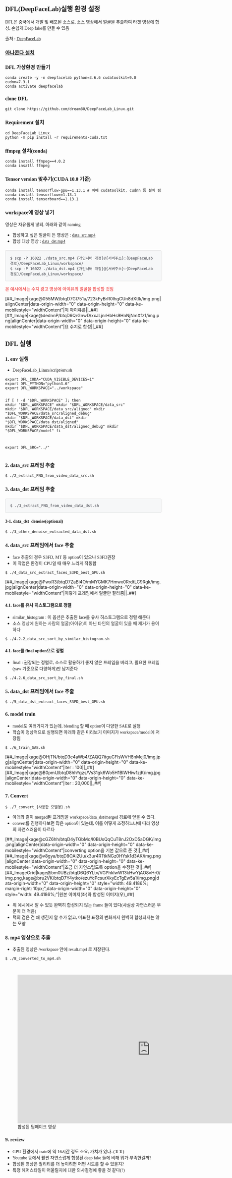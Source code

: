 <h2 data-ke-size="size26"><span style="font-family: 'Noto Sans Demilight', 'Noto Sans KR';"><b><b>DFL(DeepFaceLab)실행 환경 설정</b></b></span></h2>
<p><span style="font-family: 'Noto Sans Demilight', 'Noto Sans KR';">DFL은 중국에서 개발 및 배포된 소스로, 소스 영상에서 얼굴을 추출하여 타겟 영상에 합성, 손쉽게 Deep fake를 만들 수 있음</span></p>
<p><span style="font-family: 'Noto Sans Demilight', 'Noto Sans KR';">출처 : <a href="https://github.com/dream80/DeepFaceLab_Linux" target="_blank" rel="noopener">DeepFaceLab</a></span></p>
<h3 data-ke-size="size23"><span style="font-family: 'Noto Sans Demilight', 'Noto Sans KR';"><b><a href="https://m.blog.naver.com/PostView.nhn?blogId=dsz08082&amp;logNo=221185332846&amp;proxyReferer=https:%2F%2Fwww.google.com%2F" target="_blank" rel="noopener">아나콘다 설치</a></b></span></h3>
<h3 data-ke-size="size23"><span style="font-family: 'Noto Sans Demilight', 'Noto Sans KR';"><b>DFL 가상환경 만들기</b></span></h3>
<pre id="code_1589272965046" class="python" data-ke-language="python" data-ke-type="codeblock"><code>conda create -y -n deepfacelab python=3.6.6 cudatoolkit=9.0 cudnn=7.3.1
conda activate deepfacelab</code></pre>
<h3 data-ke-size="size23"><span style="font-family: 'Noto Sans Demilight', 'Noto Sans KR';"><b>clone <b>DFL</b></b></span></h3>
<pre id="code_1589273006282" class="python" data-ke-language="python" data-ke-type="codeblock"><code>git clone https://github.com/dream80/DeepFaceLab_Linux.git</code></pre>
<h3 data-ke-size="size23"><span style="font-family: 'Noto Sans Demilight', 'Noto Sans KR';"><b>Requirement 설치</b></span></h3>
<pre id="code_1589273024994" class="python" data-ke-language="python" data-ke-type="codeblock"><code>cd DeepFaceLab_Linux
python -m pip install -r requirements-cuda.txt</code></pre>
<h3 data-ke-size="size23"><span style="font-family: 'Noto Sans Demilight', 'Noto Sans KR';"><b>ffmpeg 설치(conda)</b></span></h3>
<pre id="code_1589273036370" class="python" data-ke-language="python" data-ke-type="codeblock"><code>conda install ffmpeg==4.0.2
conda insatll ffmpeg</code></pre>
<h3 data-ke-size="size23"><span style="font-family: 'Noto Sans Demilight', 'Noto Sans KR';">Tensor version 맞추기(CUDA 10.0 기준)</span></h3>
<pre id="code_1589273076999" class="python" data-ke-language="python" data-ke-type="codeblock"><code>conda install tensorflow-gpu==1.13.1 # 이때 cudatoolkit, cudnn 등 설치 됨
conda install tensorflow==1.13.1
conda install tensorboard==1.13.1</code></pre>
<h3><span style="font-family: 'Noto Sans Demilight', 'Noto Sans KR';">workspace에 영상 넣기</span></h3>
<p><span style="font-family: 'Noto Sans Demilight', 'Noto Sans KR';">영상은 자유롭게 넣되, 아래와 같이 naming</span></p>
<ul style="list-style-type: disc;">
<li><span style="font-family: 'Noto Sans Demilight', 'Noto Sans KR';">합성하고 싶은 얼굴이 든 영상은 : <a href="https://www.youtube.com/watch?v=3KCaBzeaa9M" target="_blank" rel="noopener">data_src.<span style="color: #333333;">mp4</span></a></span></li>
<li><span style="font-family: 'Noto Sans Demilight', 'Noto Sans KR';">합성 대상 영상 : <a href="https://www.youtube.com/watch?v=q5G0wQxLSSo" target="_blank" rel="noopener">data_dst.mp4</a></span></li>
</ul>
<pre id="code_1589274767534" class="python" style="margin: 20px auto 0px; display: block; overflow: auto; padding: 15px; color: #383a42; background: #f6f7f8; font-size: 14px; border-radius: 3px; font-family: Menlo, Consolas, Monaco, monospace; border: 1px solid #dddddd; cursor: default; z-index: 1; font-style: normal; font-variant-ligatures: normal; font-variant-caps: normal; font-weight: 400; letter-spacing: normal; orphans: 2; text-align: start; text-indent: 0px; text-transform: none; widows: 2; word-spacing: 0px; -webkit-text-stroke-width: 0px; text-decoration-style: initial; text-decoration-color: initial;" data-ke-language="python" data-ke-type="codeblock"><code>$ scp -P 16022 ./data_src.mp4 {개인서버 개정}@{서버주소}:{DeepFaceLab 경로}/DeepFaceLab_Linux/workspace/
$ scp -P 16022 ./data_dst.mp4 {개인서버 개정}@{서버주소}:{DeepFaceLab 경로}/DeepFaceLab_Linux/workspace/</code></pre>
<p><span style="font-family: 'Noto Sans Demilight', 'Noto Sans KR'; color: #ee2323;">본 예시에서는 수지 광고 영상에 아이유의 얼굴을 합성할 것임</span></p>
<p>[##_Image|kage@055MW/btqD7GI751u/723kFyBrR0lhgCUn8dXtIk/img.png|alignCenter|data-origin-width="0" data-origin-height="0" data-ke-mobilestyle="widthContent"|이 아이유를||_##][##_Image|kage@dednnP/btqD6QrGnwD/xxJLjnrHbHs9HnNjNmXfz1/img.png|alignCenter|data-origin-width="0" data-origin-height="0" data-ke-mobilestyle="widthContent"|요 수지로 합성||_##]</p>
<h2><span style="font-family: 'Noto Sans Demilight', 'Noto Sans KR';"><b><b>DFL 실행</b></b></span></h2>
<h3 data-ke-size="size23"><span style="font-family: 'Noto Sans Demilight', 'Noto Sans KR';">1. env 실행</span></h3>
<ul style="list-style-type: disc;" data-ke-list-type="disc">
<li><span style="font-family: 'Noto Sans Demilight', 'Noto Sans KR';">DeepFaceLab_Linux/script/env.sh</span></li>
</ul>
<pre id="code_1589274007083" class="python" data-ke-language="python" data-ke-type="codeblock"><code>export DFL_CUDA="CUDA_VISIBLE_DEVICES=1"
export DFL_PYTHON="python3.6"
export DFL_WORKSPACE="../workspace"

if [ ! -d "$DFL_WORKSPACE" ]; then
    mkdir "$DFL_WORKSPACE"
    mkdir "$DFL_WORKSPACE/data_src"
    mkdir "$DFL_WORKSPACE/data_src/aligned"
    mkdir "$DFL_WORKSPACE/data_src/aligned_debug"
    mkdir "$DFL_WORKSPACE/data_dst"
    mkdir "$DFL_WORKSPACE/data_dst/aligned"
    mkdir "$DFL_WORKSPACE/data_dst/aligned_debug"
    mkdir "$DFL_WORKSPACE/model"
fi

export DFL_SRC="../"</code></pre>
<h3 data-ke-size="size23"><span style="font-family: 'Noto Sans Demilight', 'Noto Sans KR';">2. data_src 프레임 추출</span></h3>
<pre id="code_1589274696165" class="python" data-ke-language="python" data-ke-type="codeblock"><code>$ ./2_extract_PNG_from_video_data_src.sh</code></pre>
<h3><span style="font-family: 'Noto Sans Demilight', 'Noto Sans KR';">3. data_dst 프레임 추출</span></h3>
<pre id="code_1589274726955" class="python" style="display: block; overflow: auto; padding: 15px; color: #383a42; background: #f6f7f8; font-size: 14px; border-radius: 3px; font-family: Menlo, Consolas, Monaco, monospace; border: 1px solid #dddddd; margin: 20px auto 0px; cursor: default; z-index: 1; font-style: normal; font-variant-ligatures: normal; font-variant-caps: normal; font-weight: 400; letter-spacing: normal; orphans: 2; text-align: start; text-indent: 0px; text-transform: none; widows: 2; word-spacing: 0px; -webkit-text-stroke-width: 0px; text-decoration-style: initial; text-decoration-color: initial;" data-ke-language="python" data-ke-type="codeblock"><code>$ ./3_extract_PNG_from_video_data_dst.sh</code></pre>
<h4 data-ke-size="size20"><span style="font-family: 'Noto Sans Demilight', 'Noto Sans KR';">3-1. data_dst&nbsp; denoise(optional)</span></h4>
<pre id="code_1589274860526" class="python" data-ke-language="python" data-ke-type="codeblock"><code>$ ./3_other_denoise_extracted_data_dst.sh</code></pre>
<h3><span style="font-family: 'Noto Sans Demilight', 'Noto Sans KR';">4. data_src 프레임에서 face 추출</span></h3>
<ul style="list-style-type: disc;" data-ke-list-type="disc">
<li><span style="font-family: 'Noto Sans Demilight', 'Noto Sans KR';">face 추출의 경우 S3FD, MT 등 option이 있으나 S3FD권장</span></li>
<li><span style="font-family: 'Noto Sans Demilight', 'Noto Sans KR';">이 작업은 환경이 CPU일 때 매우 느리게 작동함</span></li>
</ul>
<pre id="code_1589274960391" class="python" data-ke-language="python" data-ke-type="codeblock"><code>$ ./4_data_src_extract_faces_S3FD_best_GPU.sh</code></pre>
<p>[##_Image|kage@PwxR3/btqD7ZaBi4O/mMYGMK7Hmwx0RrdtLC9Rgk/img.jpg|alignCenter|data-origin-width="0" data-origin-height="0" data-ke-mobilestyle="widthContent"|이렇게 프레임에서 얼굴만 잘라줌||_##]</p>
<h4 data-ke-size="size20"><span style="font-family: 'Noto Sans Demilight', 'Noto Sans KR';">4.1. face를 유사 히스토그램으로 정렬</span></h4>
<ul style="list-style-type: disc;" data-ke-list-type="disc">
<li><span style="font-family: 'Noto Sans Demilight', 'Noto Sans KR';">similar_histogram : 이 옵션은 추출된 face를 유사 히스토그램으로 정렬 해준다</span></li>
<li><span style="font-family: 'Noto Sans Demilight', 'Noto Sans KR';"><span style="color: #333333;">소스 영상에 원하는 사람의 얼굴(아이유)이 아닌 타인의 얼굴이 있을 때 제거가 용이하다</span><span style="color: #333333;"></span></span></li>
</ul>
<pre id="code_1589275346064" class="python" data-ke-language="python" data-ke-type="codeblock"><code>$ ./4.2.2_data_src_sort_by_similar_histogram.sh</code></pre>
<h4 data-ke-size="size20"><span style="font-family: 'Noto Sans Demilight', 'Noto Sans KR';">4.1. face를 final option으로 정렬</span></h4>
<ul style="list-style-type: disc;" data-ke-list-type="disc">
<li><span style="font-family: 'Noto Sans Demilight', 'Noto Sans KR';">final : 권장되는 정렬로, 소스로 활용하기 좋지 않은 프레임을 버리고, 필요한 프레임(yaw 기준으로 다양하게)만 남겨준다</span></li>
</ul>
<pre id="code_1589275524872" class="python" data-ke-language="python" data-ke-type="codeblock"><code>$ ./4.2.6_data_src_sort_by_final.sh</code></pre>
<h3><span style="font-family: 'Noto Sans Demilight', 'Noto Sans KR';">5. data_dst 프레임에서 face 추출</span></h3>
<pre id="code_1589275982578" class="python" data-ke-language="python" data-ke-type="codeblock"><code>$ ./5_data_dst_extract_faces_S3FD_best_GPU.sh</code></pre>
<h3><span style="font-family: 'Noto Sans Demilight', 'Noto Sans KR';">6. model train</span></h3>
<ul style="list-style-type: disc;" data-ke-list-type="disc">
<li><span style="font-family: 'Noto Sans Demilight', 'Noto Sans KR';">model도 여러가지가 있는데, blending 할 때 option이 다양한 SAE로 실행</span></li>
<li><span style="font-family: 'Noto Sans Demilight', 'Noto Sans KR';">학습이 정상적으로 실행되면 아래와 같은 미리보기 이미지가 workspace/model에 저장됨</span></li>
</ul>
<pre id="code_1589276588960" class="python" data-ke-language="python" data-ke-type="codeblock"><code>$ ./6_train_SAE.sh</code></pre>
<p>[##_Image|kage@OHjTN/btqD3c4aWb4/ZAQQ7itguCFlsWVH8nMej0/img.jpg|alignCenter|data-origin-width="0" data-origin-height="0" data-ke-mobilestyle="widthContent"|iter : 100||_##][##_Image|kage@B0pmU/btqD8hhYgzs/Vs31gk6Wo5H1BIWHiw1zjK/img.jpg|alignCenter|data-origin-width="0" data-origin-height="0" data-ke-mobilestyle="widthContent"|iter : 20,000||_##]</p>
<h3><span style="font-family: 'Noto Sans Demilight', 'Noto Sans KR';">7. Convert</span></h3>
<pre id="code_1589347791029" class="python" data-ke-language="python" data-ke-type="codeblock"><code>$ ./7_convert_{사용한 모델명}.sh</code></pre>
<ul style="list-style-type: disc;" data-ke-list-type="disc">
<li><span style="font-family: 'Noto Sans Demilight', 'Noto Sans KR';">아래와 같이 merged된 프레임을 workspace/data_dst/merged 경로에 얻을 수 있다.</span></li>
<li><span style="font-family: 'Noto Sans Demilight', 'Noto Sans KR';">convert를 진행하다보면 많은 option이 있는데, 이를 어떻게 조정하느냐에 따라 영상의 자연스러움이 다르다</span></li>
</ul>
<p>[##_Image|kage@cGZ6hh/btqD4yTGbMo/l0BUsQqCuT8nJ2OxD5aDGK/img.png|alignCenter|data-origin-width="0" data-origin-height="0" data-ke-mobilestyle="widthContent"|converting option을 기본 값으로 준 것||_##][##_Image|kage@v8gya/btqD8OAi2Uu/x3ur4RTtkNGz0HYsk1d3AK/img.png|alignCenter|data-origin-width="0" data-origin-height="0" data-ke-mobilestyle="widthContent"|조금 더 자연스럽도록 option을 수정한 것||_##][##_ImageGrid|kage@bm0UBz/btqD6Q6YLtv/VGPhkIwW13kHwYjAO8vHr0/img.png,kage@bru2VK/btqD7Y4ytko/ezuYcPcsurXkyEcTgEw5a1/img.png|data-origin-width="0" data-origin-height="0" style="width: 49.4186%; margin-right: 10px;",data-origin-width="0" data-origin-height="0" style="width: 49.4186%;"|원본 이미지(좌)와 합성된 이미지(우)_##]</p>
<ul style="list-style-type: disc;" data-ke-list-type="disc">
<li><span style="font-family: 'Noto Sans Demilight', 'Noto Sans KR';">위 예시에서 알 수 있듯 완벽히 합성되지 않는 frame 들이 있다(사실상 자연스러운 부분이 더 적음)</span></li>
<li><span style="font-family: 'Noto Sans Demilight', 'Noto Sans KR';">턱의 검은 건 왜 생긴지 알 수가 없고, 미표한 표정의 변화까지 완벽히 합성되지는 않는 모양</span></li>
</ul>
<h3><span style="font-family: 'Noto Sans Demilight', 'Noto Sans KR';">8. mp4 영상으로 추출</span></h3>
<ul style="list-style-type: disc;" data-ke-list-type="disc">
<li><span style="font-family: 'Noto Sans Demilight', 'Noto Sans KR';">추출된 영상은 /workspace 안에 result.mp4 로 저장된다.</span></li>
</ul>
<pre id="code_1589348245613" class="python" data-ke-language="python" data-ke-type="codeblock"><code>$ ./8_converted_to_mp4.sh</code></pre>
<p>&nbsp;</p>
<figure data-ke-type="video" data-ke-style="alignCenter" data-video-host="kakaotv" data-video-url="https://tv.kakao.com/channel/3568028/cliplink/408988123" data-video-thumbnail="https://scrap.kakaocdn.net/dn/tqbyA/hyF2CQOsv0/50kHHFQZbHk4Bu6AAcaU4K/img.png?width=854&amp;height=480&amp;face=286_92_455_277,https://scrap.kakaocdn.net/dn/ZOH7S/hyF1FVTDEc/h2gm9ntIegC4BkQZGMHFuk/img.jpg?width=640&amp;height=360&amp;face=0_0_640_360" data-video-width="854" data-video-height="480" data-ke-mobilestyle="widthContent" data-video-play-service="daum_tistory"><iframe src="https://play-tv.kakao.com/embed/player/cliplink/408988123?service=daum_tistory" width="854" height="480" frameborder="0" allowfullscreen="true"></iframe>
<figcaption>합성된 딥페이크 영상</figcaption>
</figure>
<h3><span style="font-family: 'Noto Sans Demilight', 'Noto Sans KR';">9. review</span></h3>
<ul style="list-style-type: disc;" data-ke-list-type="disc">
<li><span style="font-family: 'Noto Sans Demilight', 'Noto Sans KR';">GPU 환경에서 train에 약 16시간 정도 소요, 가치가 있나..(ㅎㅎ)</span></li>
<li><span style="font-family: 'Noto Sans Demilight', 'Noto Sans KR';">Youtube 등에서 훨씬 자연스럽게 합성된 deep fake 들에 비해 뭐가 부족한걸까?</span></li>
<li><span style="font-family: 'Noto Sans Demilight', 'Noto Sans KR';">합성된 영상은 퀄리티를 더 높이려면 어떤 시도를 할 수 있을지?</span></li>
<li><span style="font-family: 'Noto Sans Demilight', 'Noto Sans KR';">특정 헤어스타일이 어울릴지에 대한 의사결정에 좋을 것 같다(?)</span></li>
</ul>
